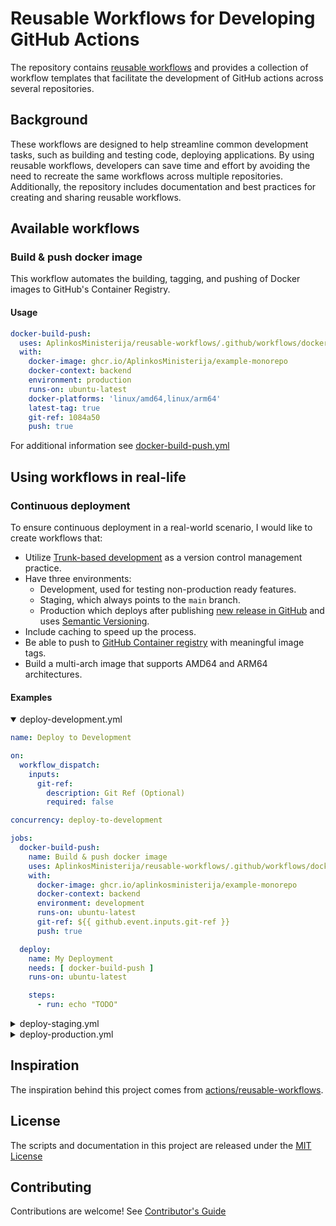 # Reusable Workflows for Developing GitHub Actions

The repository contains [reusable workflows](https://docs.github.com/en/actions/using-workflows/reusing-workflows) and
provides a collection of workflow templates that facilitate the development of GitHub actions across several
repositories.

## Background

These workflows are designed to help streamline common development tasks, such as building and testing code, deploying
applications. By using reusable workflows, developers can save time and effort by avoiding
the need to recreate the same workflows across multiple repositories. Additionally, the repository includes
documentation and best practices for creating and sharing reusable workflows.

## Available workflows

### Build & push docker image

This workflow automates the building, tagging, and pushing of Docker images to GitHub's Container Registry.

#### Usage

```yaml
docker-build-push:
  uses: AplinkosMinisterija/reusable-workflows/.github/workflows/docker-build-push.yml@main
  with:
    docker-image: ghcr.io/AplinkosMinisterija/example-monorepo
    docker-context: backend
    environment: production
    runs-on: ubuntu-latest
    docker-platforms: 'linux/amd64,linux/arm64'
    latest-tag: true
    git-ref: 1084a50
    push: true
```

For additional information
see [docker-build-push.yml](https://github.com/AplinkosMinisterija/reusable-workflows/blob/main/.github/workflows/docker-build-push.yml)

## Using workflows in real-life

### Continuous deployment

To ensure continuous deployment in a real-world scenario, I would like to create workflows that:

- Utilize [Trunk-based development](https://trunkbaseddevelopment.com/) as a version control management practice.
- Have three environments:
    - Development, used for testing non-production ready features.
    - Staging, which always points to the `main` branch.
    - Production which deploys after
      publishing [new release in GitHub](https://docs.github.com/en/repositories/releasing-projects-on-github/managing-releases-in-a-repository)
      and uses [Semantic Versioning](https://semver.org/).
- Include caching to speed up the process.
- Be able to push
  to [GitHub Container registry](https://docs.github.com/en/packages/working-with-a-github-packages-registry/working-with-the-container-registry)
  with meaningful image tags.
- Build a multi-arch image that supports AMD64 and ARM64 architectures.

#### Examples

<details open>
    <summary>deploy-development.yml</summary>

```yaml
name: Deploy to Development

on:
  workflow_dispatch:
    inputs:
      git-ref:
        description: Git Ref (Optional)
        required: false

concurrency: deploy-to-development

jobs:
  docker-build-push:
    name: Build & push docker image
    uses: AplinkosMinisterija/reusable-workflows/.github/workflows/docker-build-push.yml@main
    with:
      docker-image: ghcr.io/aplinkosministerija/example-monorepo
      docker-context: backend
      environment: development
      runs-on: ubuntu-latest
      git-ref: ${{ github.event.inputs.git-ref }}
      push: true

  deploy:
    name: My Deployment
    needs: [ docker-build-push ]
    runs-on: ubuntu-latest

    steps:
      - run: echo "TODO"
```

</details>

<details>
    <summary>deploy-staging.yml</summary>

```yaml
name: Deploy to Staging

on:
  push:
    branches: [ main ]

concurrency: deploy-to-staging

jobs:
  docker-build-push:
    name: Build & push docker image
    uses: AplinkosMinisterija/reusable-workflows/.github/workflows/docker-build-push.yml@main
    with:
      docker-image: ghcr.io/aplinkosministerija/example-monorepo
      docker-context: backend
      environment: staging
      runs-on: ubuntu-latest
      push: true

  deploy:
    name: My Deployment
    needs: [ docker-build-push ]
    runs-on: ubuntu-latest

    steps:
      - run: echo "TODO"
```

</details>

<details>
    <summary>deploy-production.yml</summary>

```yaml
name: Deploy to Production

on:
  push:
    tags:
      - 'v[0-9]+.[0-9]+.[0-9]+'

concurrency: deploy-to-production

jobs:
  docker-build-push:
    name: Build & push docker image
    uses: AplinkosMinisterija/reusable-workflows/.github/workflows/docker-build-push.yml@main
    with:
      docker-image: ghcr.io/aplinkosministerija/example-monorepo
      docker-context: backend
      environment: production
      runs-on: ubuntu-latest
      latest-tag: true
      push: true

  deploy:
    name: My Deployment
    needs: [ docker-build-push ]
    runs-on: ubuntu-latest

    steps:
      - run: echo "TODO"
```

</details>

## Inspiration

The inspiration behind this project comes
from [actions/reusable-workflows](https://github.com/actions/reusable-workflows).

## License

The scripts and documentation in this project are released under the [MIT License](LICENSE)

## Contributing

Contributions are welcome! See [Contributor's Guide](CONTRIBUTING.md)
